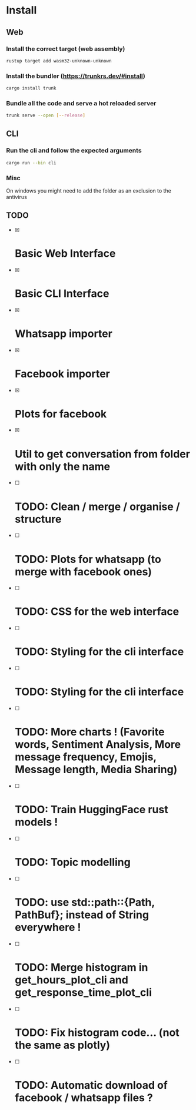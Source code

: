 # Install

## Web

### Install the correct target (web assembly)

```sh
rustup target add wasm32-unknown-unknown
```

### Install the bundler (<https://trunkrs.dev/#install>)

```sh
cargo install trunk
```

### Bundle all the code and serve a hot reloaded server

```sh
trunk serve --open [--release]
```

## CLI

### Run the cli and follow the expected arguments

```sh
cargo run --bin cli
```

### Misc

On windows you might need to add the folder as an exclusion to the antivirus

## TODO

- [X] # Basic Web Interface
- [X] # Basic CLI Interface
- [X] # Whatsapp importer
- [X] # Facebook importer
- [X] # Plots for facebook
- [X] # Util to get conversation from folder with only the name
- [ ] # TODO: Clean / merge / organise / structure
- [ ] # TODO: Plots for whatsapp (to merge with facebook ones)
- [ ] # TODO: CSS for the web interface
- [ ] # TODO: Styling for the cli interface
- [ ] # TODO: Styling for the cli interface
- [ ] # TODO: More charts ! (Favorite words, Sentiment Analysis, More message frequency, Emojis, Message length, Media Sharing)
- [ ] # TODO: Train HuggingFace rust models !
- [ ] # TODO: Topic modelling
- [ ] # TODO: use std::path::{Path, PathBuf}; instead of String everywhere !
- [ ] # TODO: Merge histogram in get_hours_plot_cli and get_response_time_plot_cli
- [ ] # TODO: Fix histogram code... (not the same as plotly)
- [ ] # TODO: Automatic download of facebook / whatsapp files ?
